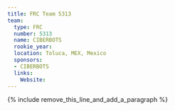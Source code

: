 ```yaml
---
title: FRC Team 5313
team:
  type: FRC
  number: 5313
  name: CIBERBOTS
  rookie_year:
  location: Toluca, MEX, Mexico
  sponsors:
  - CIBERBOTS
  links:
    Website:
---
```


{% include remove_this_line_and_add_a_paragraph %}